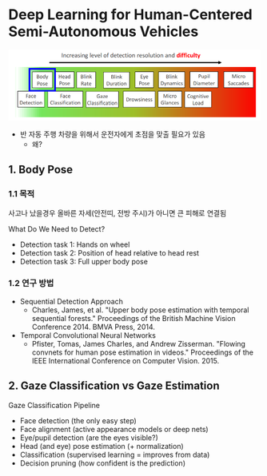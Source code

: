 # Deep Learning for Human-Centered Semi-Autonomous Vehicles

![](/assets/person.png)

* 반 자동 주행 차량을 위해서 운전자에게 초점을 맞출 필요가 있음
    * 왜?

## 1. Body Pose

### 1.1  목적 
사고나 났을경우 올바른 자세(안전띠, 전방 주시)가 아니면 큰 피해로 연결됨 

What Do We Need to Detect?
- Detection task 1: Hands on wheel
- Detection task 2: Position of head relative to head rest
- Detection task 3: Full upper body pose

### 1.2 연구 방법
* Sequential Detection Approach
    * Charles, James, et al. "Upper body pose estimation with temporal sequential forests." Proceedings of the British Machine Vision Conference 2014. BMVA Press, 2014.
* Temporal Convolutional Neural Networks
    * Pfister, Tomas, James Charles, and Andrew Zisserman. "Flowing convnets for human pose estimation in videos." Proceedings of the IEEE International Conference on Computer Vision. 2015.

## 2. Gaze Classification vs Gaze Estimation

Gaze Classification Pipeline
- Face detection (the only easy step)
- Face alignment (active appearance models or deep nets)
- Eye/pupil detection (are the eyes visible?)
- Head (and eye) pose estimation (+ normalization)
- Classification (supervised learning = improves from data)
- Decision pruning (how confident is the prediction)

